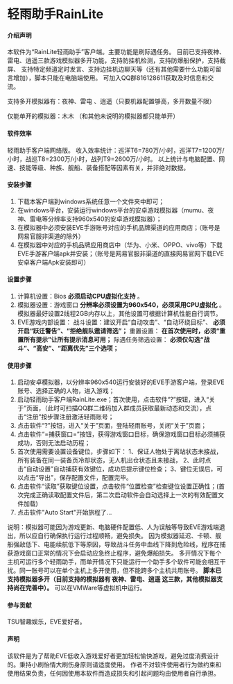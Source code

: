 # 轻雨助手RainLite 

#### 介绍声明
本软件为“RainLite轻雨助手”客户端。主要功能是刷际遇任务。
目前已支持夜神、雷电、逍遥三款游戏模拟器多开功能，支持防挂机检测，支持防爆船保护，支持截屏、
支持特定频道定时发言、支持边挂机边聊天等（还有其他需要什么功能可留言增加），脚本只能在电脑端使用。
可加入QQ群816128611获取及时信息和交流。

支持多开模拟器有：夜神、雷电 、逍遥（只要机器配置够高，多开数量不限）

仅能单开的模拟器：木木 （和其他未说明的模拟器都只能单开）

#### 软件效率
轻雨助手客户端网络版。
收入效率统计：巡洋T6=780万/小时，巡洋T7=1200万/小时，战巡T8=2300万/小时，战列T9=2600万/小时。
以上统计与电脑配置、网速、技能等级、种族、舰船、装备搭配等因素有关，并非绝对数据。


#### 安装步骤

1.  下载本客户端到windows系统任意一个文件夹中即可；
2.  在windows平台，安装运行windows平台的安卓游戏模拟器（mumu、夜神、雷电等分辨率支持960x540的安卓游戏模拟器）；
3.  在模拟器中必须安装EVE手游账号对应的手机品牌渠道的应用商店；（账号是网易官服非渠道的除外）
4.  在模拟器中对应的手机品牌应用商店中（华为、小米、OPPO、vivo等）下载EVE手游客户端apk并安装；（账号是网易官服非渠道的直接网易官网下载EVE安卓客户端Apk安装即可）

#### 设置步骤

1.  计算机设置：Bios **必须启动CPU虚拟化支持** 。
2.  模拟器设置：游戏窗口 **分辨率必须设置为960x540，必须采用CPU虚拟化** 。模拟器最好设置2线程2GB内存以上，其他设置可根据计算机性能自行调节。
3.  EVE游戏内部设置：
                战斗设置：建议开启“自动攻击”、“自动环绕目标”、 **必须开启“跃迁警告”、“拒绝舰队邀请筛选”；** 
                重置设置： **在首次使用时，必须“重置所有提示”让所有提示消息可用；** 
                际遇任务筛选设置： **必须仅勾选“战斗”、“高安”、“距离优先”三个选项；** 

#### 使用步骤

1.  启动安卓模拟器，以分辨率960x540运行安装好的EVE手游客户端，登录EVE账号、选择正确的人物，进入游戏；
2.  启动轻雨助手客户端RainLite.exe；首次使用，点击软件“?”按钮，进入“关于”页面，（此时可扫描QQ群二维码加入群成员获取最新动态和交流），点击“注册”按步骤注册激活轻雨账号；
3.  点击软件“?”按钮，进入“关于”页面，登陆轻雨账号，关闭“关于”页面；
4.  点击软件“=捕获窗口=”按钮，获得游戏窗口目标，确保游戏窗口目标必须捕获成功，否则无法启动历程；
5.  首次使用需要设置设备键位，步骤如下：
    1、保证人物处于离站状态未接战，所有装备在同一装备页冷却状态，无人机出仓状态且未接战，
    2、此时点击“自动设置”自动捕获有效键位，成功后提示键位检查；
    3、键位无误后，可以点击“导出”，保存配置文件，配置完毕。
6.  点击软件“读取”获取键位设置，点击软件“位置检查”检查键位设置正确性；(首次完成正确读取配置文件后，第二次启动软件会自动选择上一次的有效配置文件加载)
7.  点击软件"Auto Start"开始旅程了...

说明：模拟器可能因为游戏更新、电脑硬件配置低、人为误触等导致EVE游戏端退出，所以应自行确保执行运行过程顺畅，避免损失。
          因为模拟器延迟、卡顿、舰船强敌低下、电能续航低下等原因，导致战斗任务中血线下降到危险线，程序在捕获游戏窗口正常的情况下会启动应急终止程序，避免爆船损失。
          多开情况下每个主机可运行多个轻雨助手，而单开情况下只能运行一个助手多个软件可能会相互干扰。同一账号可以在单个主机上多开使用，但不能跨多个主机共用账号。
          **脚本已支持模拟器多开（目前支持的模拟器有 夜神、雷电、逍遥 这三款，其他模拟器支持尚在完善中）。**
          可以在VMWare等虚拟机中运行。


#### 参与贡献

TSU智趣娱乐，EVE爱好者。

#### 声明

该软件是为了帮助EVE低收入游戏爱好者更加轻松愉快游戏，避免过度消费设计的。秉持小刷怡情大刷伤身原则请适度使用。
作者不对软件使用者行为做约束和使用结果负责，任何因使用本软件而造成损失和引起问题均由使用者自行承担。


